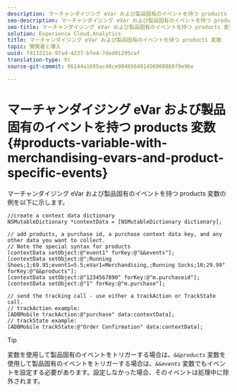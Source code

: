 ```yaml
---
description: マーチャンダイジング eVar および製品固有のイベントを持つ products 変数の例を以下に示します。
seo-description: マーチャンダイジング eVar および製品固有のイベントを持つ products 変数の例を以下に示します。
seo-title: マーチャンダイジング eVar および製品固有のイベントを持つ products 変数
solution: Experience Cloud,Analytics
title: マーチャンダイジング eVar および製品固有のイベントを持つ products 変数
topic: 開発者と導入
uuid: f913211e-97ad-4237-bfe4-7ded01295caf
translation-type: ht
source-git-commit: 06144a1695ac40ce984656491456968888f9e96e

---
```



# マーチャンダイジング eVar および製品固有のイベントを持つ products 変数 {#products-variable-with-merchandising-evars-and-product-specific-events}

マーチャンダイジング eVar および製品固有のイベントを持つ products 変数の例を以下に示します。

```
//create a context data dictionary 
NSMutableDictionary *contextData = [NSMutableDictionary dictionary]; 
  
// add products, a purchase id, a purchase context data key, and any other data you want to collect. 
// Note the special syntax for products 
[contextData setObject:@"event1" forKey:@"&&events"]; 
[contextData setObject:@";Running Shoes;1;69.95;event1=5.5;eVar1=Merchandising,;Running Socks;10;29.99" forKey:@"&&products"]; 
[contextData setObject:@"1234567890" forKey:@"m.purchaseid"]; 
[contextData setObject:@"1" forKey:@"m.purchase"]; 
  
// send the tracking call - use either a trackAction or TrackState call. 
// trackAction example: 
[ADBMobile trackAction:@"purchase" data:contextData]; 
// trackState example: 
[ADBMobile trackState:@"Order Confirmation" data:contextData];
```

>[!TIP]
>
>変数を使用して製品固有のイベントをトリガーする場合は、*`&&products`* 変数を使用して製品固有のイベントをトリガーする場合は、*`&&events`* 変数でもイベントを設定する必要があります。設定しなかった場合、そのイベントは処理中に除外されます。

